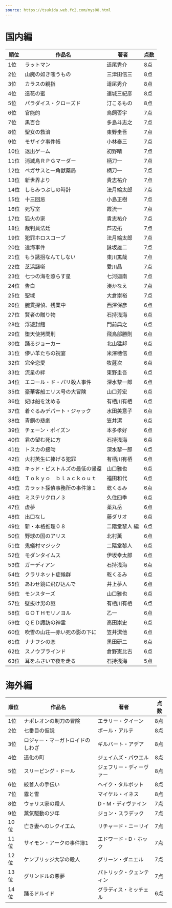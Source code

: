 ```yaml
---
source: https://tsukida.web.fc2.com/mys08.html
---
```


# 国内編

| 順位  | 作品名             | 著者      | 点数  |
| --- | --------------- | ------- | --- |
| 1位  | ラットマン           | 道尾秀介    | 8点  |
| 2位  | 山魔の如き嗤うもの       | 三津田信三   | 8点  |
| 3位  | カラスの親指          | 道尾秀介    | 8点  |
| 4位  | 造花の蜜            | 連城三紀彦   | 8点  |
| 5位  | パラダイス・クローズド     | 汀こるもの   | 8点  |
| 6位  | 官能的             | 鳥飼否宇    | 7点  |
| 7位  | 黒百合             | 多島斗志之   | 7点  |
| 8位  | 聖女の救済           | 東野圭吾    | 7点  |
| 9位  | モザイク事件帳         | 小林泰三    | 7点  |
| 10位 | 退出ゲーム           | 初野晴     | 7点  |
| 11位 | 消滅島ＲＰＧマーダー      | 柄刀一     | 7点  |
| 12位 | ペガサスと一角獣薬局      | 柄刀一     | 7点  |
| 13位 | 新世界より           | 貴志祐介    | 7点  |
| 14位 | しらみつぶしの時計       | 法月綸太郎   | 7点  |
| 15位 | 十三回忌            | 小島正樹    | 7点  |
| 16位 | 死写室             | 霞流一     | 7点  |
| 17位 | 狐火の家            | 貴志祐介    | 7点  |
| 18位 | 裁判員法廷           | 芦辺拓     | 7点  |
| 19位 | 犯罪ホロスコープ        | 法月綸太郎   | 7点  |
| 20位 | 遠海事件            | 詠坂雄二    | 7点  |
| 21位 | もう誘拐なんてしない      | 東川篤哉    | 7点  |
| 22位 | 芝浜謎噺            | 愛川晶     | 7点  |
| 23位 | 七つの海を照らす星       | 七河迦南    | 7点  |
| 24位 | 告白              | 湊かなえ    | 7点  |
| 25位 | 聖域              | 大倉崇裕    | 7点  |
| 26位 | 腕貫探偵、残業中        | 西澤保彦    | 6点  |
| 27位 | 賢者の贈り物          | 石持浅海    | 6点  |
| 28位 | 浮遊封館            | 門前典之    | 6点  |
| 29位 | 堕天使拷問刑          | 飛鳥部勝則   | 6点  |
| 30位 | 踊るジョーカー         | 北山猛邦    | 6点  |
| 31位 | 儚い羊たちの祝宴        | 米澤穂信    | 6点  |
| 32位 | 完全恋愛            | 牧薩次     | 6点  |
| 33位 | 流星の絆            | 東野圭吾    | 6点  |
| 34位 | エコール・ド・パリ殺人事件   | 深水黎一郎   | 6点  |
| 35位 | 豪華客船エリス号の大冒険    | 山口芳宏    | 6点  |
| 36位 | 妃は船を沈める         | 有栖川有栖   | 6点  |
| 37位 | 着ぐるみデパート・ジャック   | 水田美意子   | 6点  |
| 38位 | 青銅の悲劇           | 笠井潔     | 6点  |
| 39位 | チェーン・ポイズン       | 本多孝好    | 6点  |
| 40位 | 君の望む死に方         | 石持浅海    | 6点  |
| 41位 | トスカの接吻          | 深水黎一郎   | 6点  |
| 42位 | 火村英生に捧げる犯罪      | 有栖川有栖   | 6点  |
| 43位 | キッド・ピストルズの最低の帰還 | 山口雅也    | 6点  |
| 44位 | Ｔｏｋｙｏ　ｂｌａｃｋｏｕｔ  | 福田和代    | 6点  |
| 45位 | カラット探偵事務所の事件簿１  | 乾くるみ    | 6点  |
| 46位 | ミステリクロノ３        | 久住四季    | 6点  |
| 47位 | 虚夢              | 薬丸岳     | 6点  |
| 48位 | 出口なし            | 藤ダリオ    | 6点  |
| 49位 | 新・本格推理０８        | 二階堂黎人 編 | 6点  |
| 50位 | 野球の国のアリス        | 北村薫     | 6点  |
| 51位 | 鬼蟻村マジック         | 二階堂黎人   | 6点  |
| 52位 | モダンタイムス         | 伊坂幸太郎   | 6点  |
| 53位 | ガーディアン          | 石持浅海    | 6点  |
| 54位 | クラリネット症候群       | 乾くるみ    | 6点  |
| 55位 | あわせ鏡に飛び込んで      | 井上夢人    | 6点  |
| 56位 | モンスターズ          | 山口雅也    | 6点  |
| 57位 | 壁抜け男の謎          | 有栖川有栖   | 6点  |
| 58位 | ＧＯＴＨモリノヨル       | 乙一      | 6点  |
| 59位 | ＱＥＤ諏訪の神霊        | 高田崇史    | 6点  |
| 60位 | 吹雪の山荘―赤い死の影の下に  | 笠井潔他    | 6点  |
| 61位 | ナナフシの恋          | 黒田研二    | 6点  |
| 62位 | スノウブラインド        | 倉野憲比古   | 6点  |
| 63位 | 耳をふさいで夜を走る      | 石持浅海    | 5点  |

# 海外編

| 順位  | 作品名              | 著者           | 点数  |
| --- | ---------------- | ------------ | --- |
| 1位  | ナポレオンの剃刀の冒険      | エラリー・クイーン    | 8点  |
| 2位  | 七番目の仮説           | ポール・アルテ      | 8点  |
| 3位  | ロジャー・マーガトロイドのしわざ | ギルバート・アデア    | 8点  |
| 4位  | 道化の町             | ジェイムズ・パウエル   | 8点  |
| 5位  | スリーピング・ドール       | ジェフリー・ディーヴァー | 8点  |
| 6位  | 絞首人の手伝い          | ヘイク・タルボット    | 8点  |
| 7位  | 霧と雪              | マイケル・イネス     | 8点  |
| 8位  | ウォリス家の殺人         | D・M・ディヴァイン   | 7点  |
| 9位  | 蒸気駆動の少年          | ジョン・スラデック    | 7点  |
| 10位 | 亡き妻へのレクイエム       | リチャード・ニーリイ   | 7点  |
| 11位 | サイモン・アークの事件簿1    | エドワード・D・ホック  | 7点  |
| 12位 | ケンブリッジ大学の殺人      | グリーン・ダニエル    | 7点  |
| 13位 | グリンドルの悪夢         | パトリック・クェンティン | 7点  |
| 14位 | 踊るドルイド           | グラディス・ミッチェル  | 6点  |
